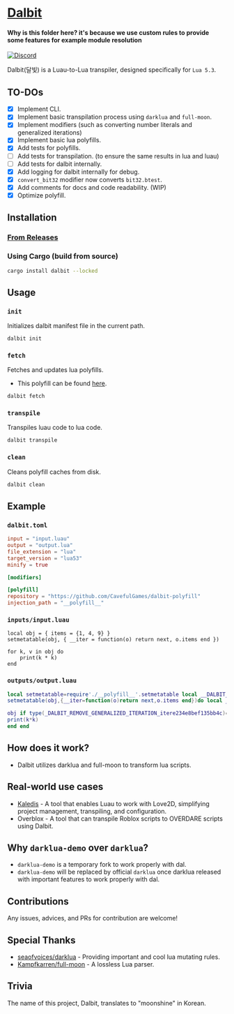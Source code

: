 # [Dalbit](https://crates.io/crates/dalbit)

#### Why is this folder here? it's because we use custom rules to provide some features for example module resolution

<a href="https://discord.gg/ATVVsNNv3u"><img alt="Discord" src="https://img.shields.io/discord/385151591524597761?style=plastic&logo=discord&color=%235865F2" /></a>

Dalbit(달빛) is a Luau-to-Lua transpiler, designed specifically for `Lua 5.3`.

## TO-DOs
- [x] Implement CLI.
- [x] Implement basic transpilation process using `darklua` and `full-moon`.
- [x] Implement modifiers (such as converting number literals and generalized iterations)
- [x] Implement basic lua polyfills.
- [x] Add tests for polyfills.
- [ ] Add tests for transpilation. (to ensure the same results in lua and luau)
- [ ] Add tests for dalbit internally.
- [x] Add logging for dalbit internally for debug.
- [x] `convert_bit32` modifier now converts `bit32.btest`.
- [x] Add comments for docs and code readability. (WIP)
- [x] Optimize polyfill.

## Installation

### [From Releases](https://github.com/CavefulGames/dalbit/releases)

### Using Cargo (build from source)
```sh
cargo install dalbit --locked
```

## Usage

### `init`
Initializes dalbit manifest file in the current path.
```sh
dalbit init
```

### `fetch`
Fetches and updates lua polyfills.
* This polyfill can be found [here](https://github.com/CavefulGames/dalbit-polyfill).
```sh
dalbit fetch
```

### `transpile`
Transpiles luau code to lua code.
```sh
dalbit transpile
```

### `clean`
Cleans polyfill caches from disk.
```sh
dalbit clean
```

## Example
### `dalbit.toml`
```toml
input = "input.luau"
output = "output.lua"
file_extension = "lua"
target_version = "lua53"
minify = true

[modifiers]

[polyfill]
repository = "https://github.com/CavefulGames/dalbit-polyfill"
injection_path = "__polyfill__"

```

### `inputs/input.luau`
```luau
local obj = { items = {1, 4, 9} }
setmetatable(obj, { __iter = function(o) return next, o.items end })

for k, v in obj do
    print(k * k)
end

```

### `outputs/output.luau`
```lua
local setmetatable=require'./__polyfill__'.setmetatable local __DALBIT_getmetatable_iter=require'./__polyfill__'.__DALBIT_getmetatable_iter local type=require'./__polyfill__'.type local next=require'./__polyfill__'.next local io=nil local module=nil local package=nil local dofile=nil local loadfile=nil local load=nil local obj={items={1,4,9}}
setmetatable(obj,{__iter=function(o)return next,o.items end})do local _DALBIT_REMOVE_GENERALIZED_ITERATION_itere234e8bef135bb4c, _DALBIT_REMOVE_GENERALIZED_ITERATION_invare234e8bef135bb4c, _DALBIT_REMOVE_GENERALIZED_ITERATION_controle234e8bef135bb4c=

obj if type(_DALBIT_REMOVE_GENERALIZED_ITERATION_itere234e8bef135bb4c)=='table'then local m=__DALBIT_getmetatable_iter(_DALBIT_REMOVE_GENERALIZED_ITERATION_itere234e8bef135bb4c)if type(m)=='table'and type(m.__iter)=='function'then _DALBIT_REMOVE_GENERALIZED_ITERATION_itere234e8bef135bb4c, _DALBIT_REMOVE_GENERALIZED_ITERATION_invare234e8bef135bb4c, _DALBIT_REMOVE_GENERALIZED_ITERATION_controle234e8bef135bb4c=m.__iter(_DALBIT_REMOVE_GENERALIZED_ITERATION_itere234e8bef135bb4c)else _DALBIT_REMOVE_GENERALIZED_ITERATION_itere234e8bef135bb4c, _DALBIT_REMOVE_GENERALIZED_ITERATION_invare234e8bef135bb4c, _DALBIT_REMOVE_GENERALIZED_ITERATION_controle234e8bef135bb4c=next, _DALBIT_REMOVE_GENERALIZED_ITERATION_itere234e8bef135bb4c end end for k,v in _DALBIT_REMOVE_GENERALIZED_ITERATION_itere234e8bef135bb4c,_DALBIT_REMOVE_GENERALIZED_ITERATION_invare234e8bef135bb4c,_DALBIT_REMOVE_GENERALIZED_ITERATION_controle234e8bef135bb4c do
print(k*k)
end end
```

## How does it work?
- Dalbit utilizes darklua and full-moon to transform lua scripts.

## Real-world use cases
- [Kaledis](https://github.com/orpos/kaledis) - A tool that enables Luau to work with Love2D, simplifying project management, transpiling, and configuration.
- Overblox - A tool that can transpile Roblox scripts to OVERDARE scripts using Dalbit.

## Why `darklua-demo` over `darklua`?
- `darklua-demo` is a temporary fork to work properly with dal.
- `darklua-demo` will be replaced by official `darklua` once darklua released with important features to work properly with dal.

## Contributions
Any issues, advices, and PRs for contribution are welcome!

## Special Thanks
- [seaofvoices/darklua](https://github.com/seaofvoices/darklua) - Providing important and cool lua mutating rules.
- [Kampfkarren/full-moon](https://github.com/Kampfkarren/full-moon) - A lossless Lua parser.

## Trivia
The name of this project, Dalbit, translates to "moonshine" in Korean.
